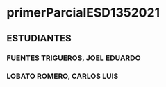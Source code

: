 # primerParcialESD1352021

## ESTUDIANTES
### FUENTES TRIGUEROS, JOEL EDUARDO 
### LOBATO ROMERO, CARLOS LUIS 

